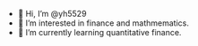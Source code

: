 - 👋 Hi, I’m @yh5529
- 👀 I’m interested in finance and mathmematics.
- 🌱 I’m currently learning quantitative finance. 

<!---
yh5529/yh5529 is a ✨ special ✨ repository because its `README.md` (this file) appears on your GitHub profile.
You can click the Preview link to take a look at your changes.
--->

